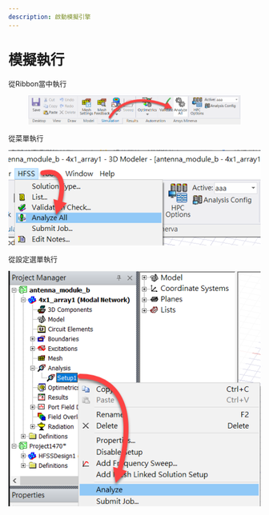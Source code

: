 ```yaml
---
description: 啟動模擬引擎
---
```


# 模擬執行

從Ribbon當中執行

<figure><img src="../.gitbook/assets/image (2) (1).png" alt=""><figcaption></figcaption></figure>

從菜單執行

![](<../.gitbook/assets/image (3) (1).png>)

從設定選單執行

![](<../.gitbook/assets/image (5) (3).png>)
